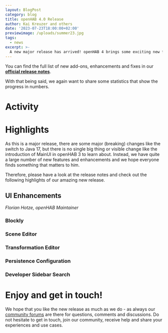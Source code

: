 ```yaml
---
layout: BlogPost
category: blog
title: openHAB 4.0 Release
author: Kai Kreuzer and others
date: '2023-07-23T18:00:00+02:00'
previewimage: /uploads/summer23.jpg
tags:
  - news
excerpt: >-
  A new major release has arrived! openHAB 4 brings some exciting new features and several improvements for our users as well as dependency upgrades for our devs!
---
```

<!-- Intro Text -->

You can find the full list of new add-ons, enhancements and fixes in our [**official release notes**](https://github.com/openhab/openhab-distro/releases/tag/4.0.0).

With that being said, we again want to share some statistics that show the progress in numbers.

# Activity

<!-- Share some stats about PRs, LOC etc. like in https://www.openhab.org/blog/2022-06-26-openhab-3-3-release.html#activity -->
<!-- Thank major contributors like in https://www.openhab.org/blog/2022-12-19-openhab-3-4-release.html -->

# Highlights

As this is a major release, there are some major (breaking) changes like the switch to Java 17, but there is no single big thing or visible change like the introduction of MainUI in openHAB 3 to learn about.
Instead, we have quite a large number of new features and enhancements and we hope everyone finds something that matters to him.

Therefore, please have a look at the release notes and check out the following highlights of our amazing new release.

## UI Enhancements

_Florian Hotze, openHAB Maintainer_

### Blockly

<!-- GraalJS, UoM support -->

### Scene Editor

### Transformation Editor

### Persistence Configuration

### Developer Sidebar Search

# Enjoy and get in touch!

We hope that you like the new release as much as we do - as always our [community forums](https://community.openhab.org/) are there for questions, comments and discussions. Do not hesitate to get in touch, join our community, receive help and share your experiences and use cases.
